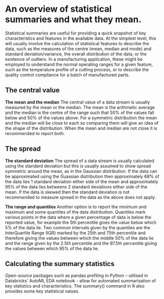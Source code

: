 # An overview of statistical summaries and what they mean. 

Statistical summaries are useful for providing a quick snapshot of key characteristics and features in the available data. 
At the simplest level, this will usually involve the calculation of statistical features to describe the data, such as 
the measures of the centre (mean, median and mode) and standard deviation/variance, the overall distribution 
of the data, or the existence of outliers. In a manufacturing application, these might be employed to understand 
the normal operating ranges for a given feature, such as the temperature profile of a cutting process, or to 
describe the quality control compliance for a batch of manufactured parts. 


## The central value

**The mean and the median**
The central value of a data stream is usually measured by the mean or the median. The mean is the arithmetic average and the median is the centre of the range such that 50% of the values fall below and 50% of the values above. For a symmetric distribution the mean and the median will be close to each so comparing them will give an idea of the shape of the distribution. When the mean and median are not close it is recommended to report both.


## The spread

**The standard deviation**
The spread of a data stream is usually calculated using the standard deviation but this is usually assumed to show spread symmetric around the mean, as in the Gaussian distribution. If the data can be approximated using the Guassian distribution then approximately 68% of the data lies 1 standard deviation either side of the mean and approximately 95% of the data lies betweens 2 standard deviations either side of the mean.  If the data is skewed then the standard deviation is not recommended to measure spread in the data as the above does not apply. 

**The range and quantiles**
Another option is to report the minimum and maximum and some quantiles of the data distribution. Quantiles mark various points in the data where a given percentage of data is below the reported value, for example the 5th percentile gives the value below which 5% of the data lie. Two common intervals given by the quantiles are the InterQuartile Range (IQR) marked by the 25th and 75th percentile and therefore giving the values between which the middle 50% of the data lie and the range given by the 2.5th percentile and the 97.5th percentile giving the values between which 95% of the data lie. 


## Calculating the summary statistics

Open-source packages such as pandas profiling in Python – utilised in Databricks’ AutoML EDA notebook - allow for automated summarisation of key statistics and characteristics. The summary() command in R also provides some key statistical values.